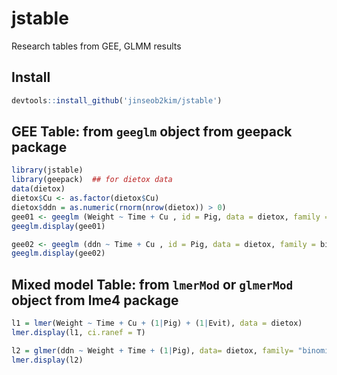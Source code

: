 # jstable
Research tables from GEE, GLMM results

## Install

```r
devtools::install_github('jinseob2kim/jstable')
```

## GEE Table: from `geeglm` object from **geepack** package

```r
library(jstable)
library(geepack)  ## for dietox data
data(dietox)
dietox$Cu <- as.factor(dietox$Cu)
dietox$ddn = as.numeric(rnorm(nrow(dietox)) > 0)
gee01 <- geeglm (Weight ~ Time + Cu , id = Pig, data = dietox, family = gaussian, corstr = "ex")
geeglm.display(gee01)

gee02 <- geeglm (ddn ~ Time + Cu , id = Pig, data = dietox, family = binomial, corstr = "ex")
geeglm.display(gee02)
```

## Mixed model Table: from `lmerMod` or `glmerMod` object from **lme4** package
```r
l1 = lmer(Weight ~ Time + Cu + (1|Pig) + (1|Evit), data = dietox) 
lmer.display(l1, ci.ranef = T)

l2 = glmer(ddn ~ Weight + Time + (1|Pig), data= dietox, family= "binomial")
lmer.display(l2)
```